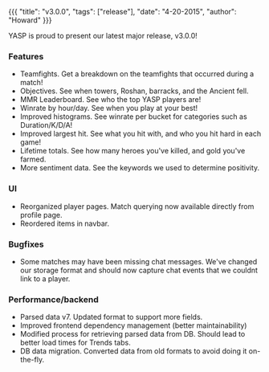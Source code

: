 {{{ "title": "v3.0.0", "tags": ["release"], "date": "4-20-2015", "author": "Howard" }}}

YASP is proud to present our latest major release, v3.0.0!

<!--more-->

### Features
* Teamfights.  Get a breakdown on the teamfights that occurred during a match!
* Objectives.  See when towers, Roshan, barracks, and the Ancient fell.
* MMR Leaderboard.  See who the top YASP players are!
* Winrate by hour/day.  See when you play at your best!
* Improved histograms.  See winrate per bucket for categories such as Duration/K/D/A!
* Improved largest hit.  See what you hit with, and who you hit hard in each game!
* Lifetime totals.  See how many heroes you've killed, and gold you've farmed.
* More sentiment data.  See the keywords we used to determine positivity.

### UI
* Reorganized player pages.  Match querying now available directly from profile page.
* Reordered items in navbar.

### Bugfixes
* Some matches may have been missing chat messages.  We've changed our storage format and should now capture chat events that we couldnt link to a player.

### Performance/backend
* Parsed data v7.  Updated format to support more fields.
* Improved frontend dependency management (better maintainability)
* Modified process for retrieving parsed data from DB.  Should lead to better load times for Trends tabs.
* DB data migration.  Converted data from old formats to avoid doing it on-the-fly.

